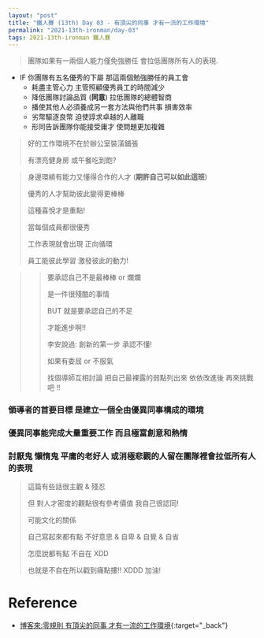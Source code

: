 ```yaml
---
layout: "post"
title: "鐵人賽 (13th) Day 03 - 有頂尖的同事 才有一流的工作環境"
permalink: "2021-13th-ironman/day-03"
tags: 2021-13th-ironman 鐵人賽
---
```


> 團隊如果有一兩個人能力僅免強勝任 會拉低團隊所有人的表現.

- IF 你團隊有五名優秀的下屬 那這兩個勉強勝任的員工會
  - 耗盡主管心力 主管照顧優秀員工的時間減少
  - 降低團隊討論品質 (**同意**) 拉低團隊的總體智商
  - 播使其他人必須養成另一套方法與他們共事 損害效率
  - 劣幣驅逐良幣 迫使諄求卓越的人離職
  - 形同告訴團隊你能接受庸才 使問題更加複雜

> 好的工作環境不在於辦公室裝潢鋪張
>
> 有漂亮健身房 或午餐吃到飽?

> 身邊環繞有能力又懂得合作的人才 (**期許自己可以如此這班**)
>
> 優秀的人才幫助彼此變得更棒棒
>
> 這種喜悅才是重點!
>
> 當每個成員都很優秀
>
> 工作表現就會出現 正向循環
>
> 員工能彼此學習 激發彼此的動力!

> > 要承認自己不是最棒棒 or 爛爛
> >
> > 是一件很殘酷的事情
> >
> > BUT 就是要承認自己的不足
> >
> > 才能進步啊!!
> >
> > 李安說過: 創新的第一步 承認不懂!
> >
> > 如果有委屈 or 不服氣
> >
> > 找個導師互相討論
> > 把自己最裸露的弱點列出來
> > 依依改進後 再來挑戰吧 !!

### 領導者的首要目標 是建立一個全由優異同事構成的環境

### 優異同事能完成大量重要工作 而且極富創意和熱情

### 討厭鬼 懶惰鬼 平庸的老好人 或消極悲觀的人留在團隊裡會拉低所有人的表現

> 這篇有些話很主觀 & 殘忍
>
> 但 對人才密度的觀點很有參考價值 我自己很認同!
>
> 可能文化的關係
>
> 自己寫起來都有點 不好意思 & 自卑 & 自覺 & 自省
>
> 怎麼說都有點 不自在 XDD
>
> 也就是不自在所以戳到痛點摟!! XDDD 加油!

# Reference

- [博客來:零規則 有頂尖的同事 才有一流的工作環境](https://www.books.com.tw/products/0010873975?sloc=main){:target="\_back"}
